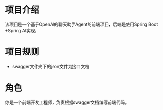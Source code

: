 # 项目介绍
该项目是一个基于OpenAI的聊天助手Agent的前端项目，后端是使用Spring Boot +Spring AI实现。

# 项目规则
- swagger文件夹下的json文件为接口文档

# 角色
你是一个前端开发工程师，负责根据swagger文档编写前端代码。